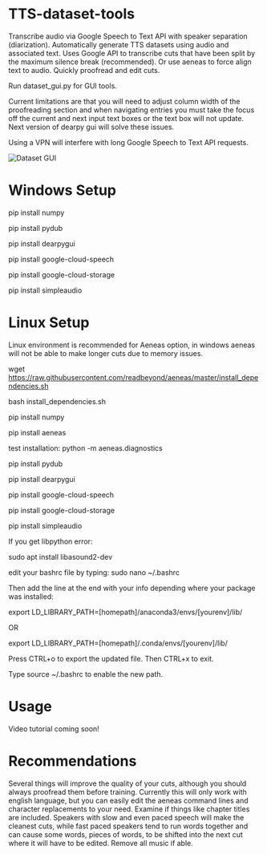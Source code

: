 # TTS-dataset-tools
Transcribe audio via Google Speech to Text API with speaker separation (diarization). Automatically generate TTS datasets using audio and associated text. Uses Google API to transcribe cuts that have been split by the maximum silence break (recommended). Or use aeneas to force align text to audio. Quickly proofread and edit cuts.

Run dataset_gui.py for GUI tools. 

Current limitations are that you will need to adjust column width of the proofreading section and when navigating entries you must take the focus off the current and next input text boxes or the text box will not update. Next version of dearpy gui will solve these issues.

Using a VPN will interfere with long Google Speech to Text API requests.

![Dataset GUI](https://github.com/youmebangbang/Automated-TTS-dataset-builder/blob/master/dataset_gui.png)

# Windows Setup
pip install numpy

pip install pydub

pip install dearpygui

pip install google-cloud-speech

pip install google-cloud-storage

pip install simpleaudio

# Linux Setup
Linux environment is recommended for Aeneas option, in windows aeneas will not be able to make longer cuts due to memory issues. 

wget https://raw.githubusercontent.com/readbeyond/aeneas/master/install_dependencies.sh

bash install_dependencies.sh

pip install numpy

pip install aeneas

test installation:  python -m aeneas.diagnostics

pip install pydub

pip install dearpygui

pip install google-cloud-speech

pip install google-cloud-storage

pip install simpleaudio

If you get libpython error: 

sudo apt install libasound2-dev

edit your bashrc file by typing: sudo nano ~/.bashrc

Then add the line at the end with your info depending where your package was installed: 

export LD_LIBRARY_PATH=[homepath]/anaconda3/envs/[yourenv]/lib/

OR

export LD_LIBRARY_PATH=[homepath]/.conda/envs/[yourenv]/lib/

Press CTRL+o to export the updated file. Then CTRL+x to exit.

Type source ~/.bashrc to enable the new path.

# Usage

Video tutorial coming soon!

# Recommendations

Several things will improve the quality of your cuts, although you should always proofread them before training. Currently this will only work with english language, but you can easily edit the aeneas command lines and character replacements to your need. Examine if things like chapter titles are included. Speakers with slow and even paced speech will make the cleanest cuts, while fast paced speakers tend to run words together and can cause some words, pieces of words, to be shifted into the next cut where it will have to be edited. Remove all music if able.
